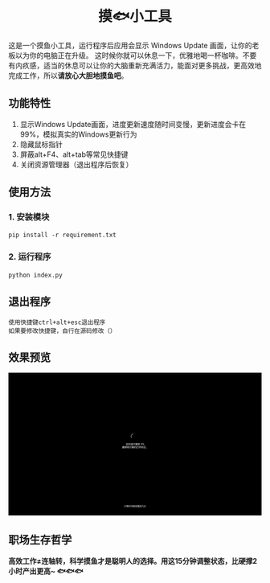 <h1 align="center">摸🐟小工具</h1>

这是一个摸鱼小工具，运行程序后应用会显示 Windows Update 画面，让你的老板以为你的电脑正在升级。
这时候你就可以休息一下，优雅地喝一杯咖啡。不要有内疚感，适当的休息可以让你的大脑重新充满活力，能面对更多挑战，更高效地完成工作，所以**请放心大胆地摸鱼吧**。

## 功能特性
1. 显示Windows Update画面，进度更新速度随时间变慢，更新进度会卡在99%，模拟真实的Windows更新行为
2. 隐藏鼠标指针
3. 屏蔽alt+F4、alt+tab等常见快捷键
4. 关闭资源管理器（退出程序后恢复）

## 使用方法
### 1. 安装模块
```shell
pip install -r requirement.txt
```
### 2. 运行程序
```shell
python index.py
```

## 退出程序
```shell
使用快捷键ctrl+alt+esc退出程序
如果要修改快捷键，自行在源码修改（）
```

## 效果预览
![alt text](./static/images/preview.png)

## 职场生存哲学
**高效工作≠连轴转，科学摸鱼才是聪明人的选择。用这15分钟调整状态，比硬撑2小时产出更高~ 🐟🐟🐟**